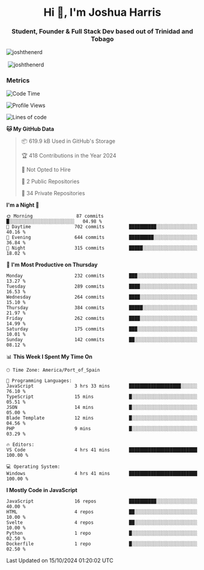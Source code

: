 <h1 align="center">Hi 👋, I'm Joshua Harris</h1>
<h3 align="center">Student, Founder & Full Stack Dev based out of Trinidad and Tobago</h3>

<p align="left"> <img src="https://komarev.com/ghpvc/?username=JoshTheDeveloperr" alt="joshthenerd" /> </p>

<p>&nbsp;<img align="center" src="https://github-readme-stats.vercel.app/api?username=JoshTheDeveloperr&show_icons=true&count_private=true" alt="joshthenerd" /></p>

### Metrics

<!--START_SECTION:waka-->
![Code Time](http://img.shields.io/badge/Code%20Time-974%20hrs%2028%20mins-blue)

![Profile Views](http://img.shields.io/badge/Profile%20Views-0-blue)

![Lines of code](https://img.shields.io/badge/From%20Hello%20World%20I%27ve%20Written-3.6%20million%20lines%20of%20code-blue)

**🐱 My GitHub Data** 

> 📦 619.9 kB Used in GitHub's Storage 
 > 
> 🏆 418 Contributions in the Year 2024
 > 
> 🚫 Not Opted to Hire
 > 
> 📜 2 Public Repositories 
 > 
> 🔑 34 Private Repositories 
 > 
**I'm a Night 🦉** 

```text
🌞 Morning                87 commits          █░░░░░░░░░░░░░░░░░░░░░░░░   04.98 % 
🌆 Daytime                702 commits         ██████████░░░░░░░░░░░░░░░   40.16 % 
🌃 Evening                644 commits         █████████░░░░░░░░░░░░░░░░   36.84 % 
🌙 Night                  315 commits         █████░░░░░░░░░░░░░░░░░░░░   18.02 % 
```
📅 **I'm Most Productive on Thursday** 

```text
Monday                   232 commits         ███░░░░░░░░░░░░░░░░░░░░░░   13.27 % 
Tuesday                  289 commits         ████░░░░░░░░░░░░░░░░░░░░░   16.53 % 
Wednesday                264 commits         ████░░░░░░░░░░░░░░░░░░░░░   15.10 % 
Thursday                 384 commits         █████░░░░░░░░░░░░░░░░░░░░   21.97 % 
Friday                   262 commits         ████░░░░░░░░░░░░░░░░░░░░░   14.99 % 
Saturday                 175 commits         ███░░░░░░░░░░░░░░░░░░░░░░   10.01 % 
Sunday                   142 commits         ██░░░░░░░░░░░░░░░░░░░░░░░   08.12 % 
```


📊 **This Week I Spent My Time On** 

```text
🕑︎ Time Zone: America/Port_of_Spain

💬 Programming Languages: 
JavaScript               3 hrs 33 mins       ███████████████████░░░░░░   76.10 % 
TypeScript               15 mins             █░░░░░░░░░░░░░░░░░░░░░░░░   05.51 % 
JSON                     14 mins             █░░░░░░░░░░░░░░░░░░░░░░░░   05.00 % 
Blade Template           12 mins             █░░░░░░░░░░░░░░░░░░░░░░░░   04.56 % 
PHP                      9 mins              █░░░░░░░░░░░░░░░░░░░░░░░░   03.29 % 

🔥 Editors: 
VS Code                  4 hrs 41 mins       █████████████████████████   100.00 % 

💻 Operating System: 
Windows                  4 hrs 41 mins       █████████████████████████   100.00 % 
```

**I Mostly Code in JavaScript** 

```text
JavaScript               16 repos            ██████████░░░░░░░░░░░░░░░   40.00 % 
HTML                     4 repos             ██░░░░░░░░░░░░░░░░░░░░░░░   10.00 % 
Svelte                   4 repos             ██░░░░░░░░░░░░░░░░░░░░░░░   10.00 % 
Python                   1 repo              █░░░░░░░░░░░░░░░░░░░░░░░░   02.50 % 
Dockerfile               1 repo              █░░░░░░░░░░░░░░░░░░░░░░░░   02.50 % 
```




 Last Updated on 15/10/2024 01:20:02 UTC
<!--END_SECTION:waka-->
